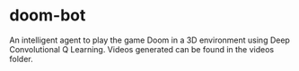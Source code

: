 # doom-bot
An intelligent agent to play the game Doom in a 3D environment using Deep Convolutional Q Learning. Videos generated can be found in the videos folder.